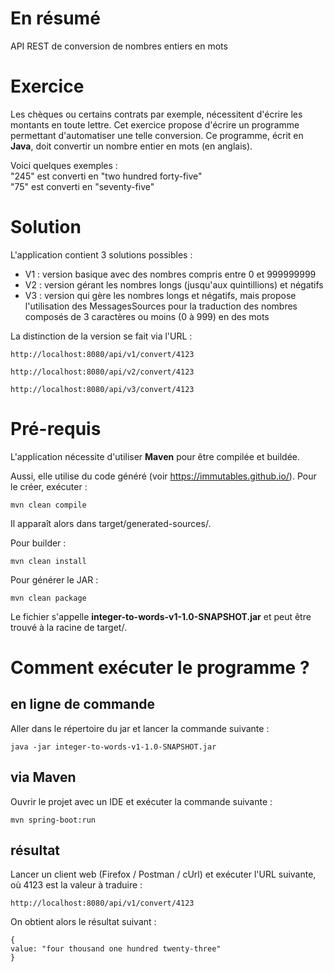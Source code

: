# En résumé
API REST de conversion de nombres entiers en mots

# Exercice 
Les chèques ou certains contrats par exemple, nécessitent d'écrire les montants en toute lettre.
Cet exercice propose d'écrire un programme permettant d'automatiser une telle conversion.
Ce programme, écrit en **Java**, doit convertir un nombre entier en mots (en anglais).


Voici quelques exemples :  
"245" est converti en "two hundred forty-five"  
"75" est converti en "seventy-five"  

# Solution
L'application contient 3 solutions possibles :
- V1 : version basique avec des nombres compris entre 0 et 999999999
- V2 : version gérant les nombres longs (jusqu'aux quintillions) et négatifs
- V3 : version qui gère les nombres longs et négatifs, mais propose l'utilisation des MessagesSources pour la traduction 
des nombres composés de 3 caractères ou moins (0 à 999) en des mots 

La distinction de la version se fait via l'URL :
```
http://localhost:8080/api/v1/convert/4123

http://localhost:8080/api/v2/convert/4123

http://localhost:8080/api/v3/convert/4123
```

# Pré-requis
L'application nécessite d'utiliser **Maven** pour être compilée et buildée.  

Aussi, elle utilise du code généré (voir https://immutables.github.io/). Pour le créer, exécuter :
```
mvn clean compile
```
Il apparaît alors dans target/generated-sources/.

Pour builder :
```
mvn clean install
```

Pour générer le JAR :
```
mvn clean package
```
Le fichier s'appelle **integer-to-words-v1-1.0-SNAPSHOT.jar** et peut être trouvé à la racine de 
target/.

 
# Comment exécuter le programme ?
## en ligne de commande

Aller dans le répertoire du jar et lancer la commande suivante :
```
java -jar integer-to-words-v1-1.0-SNAPSHOT.jar
```

## via Maven
Ouvrir le projet avec un IDE et exécuter la commande suivante :
```
mvn spring-boot:run
```

## résultat
Lancer un client web (Firefox / Postman / cUrl) et exécuter l'URL suivante, où 4123 est la valeur à 
traduire :
```
http://localhost:8080/api/v1/convert/4123
```

On obtient alors le résultat suivant :
```
{
value: "four thousand one hundred twenty-three"
}
```

